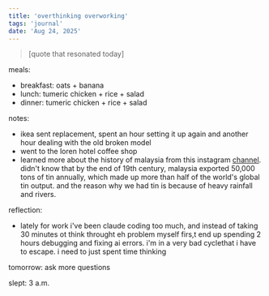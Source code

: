 ```yaml
---
title: 'overthinking overworking'
tags: 'journal'
date: 'Aug 24, 2025'
---
```


> [quote that resonated today]

meals:

- breakfast: oats + banana
- lunch: tumeric chicken + rice + salad
- dinner: tumeric chicken + rice + salad

notes:

- ikea sent replacement, spent an hour setting it up again and another hour dealing with the old broken model
- went to the loren hotel coffee shop
- learned more about the history of malaysia from this instagram [channel](https://www.instagram.com/reels/DNPThLoxbjQ/). didn't know that by the end of 19th century, malaysia exported 50,000 tons of tin annually, which made up more than half of the world's global tin output. and the reason why we had tin is because of heavy rainfall and rivers.

reflection:

- lately for work i've been claude coding too much, and instead of taking 30 minutes ot think throught eh problem myself firs,t end up spending 2 hours debugging and fixing ai errors. i'm in a very bad cyclethat i have to escape. i need to just spent time thinking

tomorrow: ask more questions

slept: 3 a.m.
